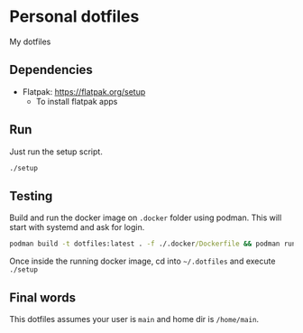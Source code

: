 # Personal dotfiles

My dotfiles

## Dependencies

- Flatpak: https://flatpak.org/setup
  - To install flatpak apps

## Run

Just run the setup script.

```cmd
./setup
```

## Testing

Build and run the docker image on `.docker` folder using podman.
This will start with systemd and ask for login.

```cmd
podman build -t dotfiles:latest . -f ./.docker/Dockerfile && podman run -it --rm dotfiles:latest
```

Once inside the running docker image, cd into `~/.dotfiles` and execute `./setup`

## Final words

This dotfiles assumes your user is `main` and home dir is `/home/main`.

